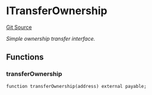 # ITransferOwnership
[Git Source](https://github.com/NaniDAO/accounts/blob/f3bc2185db28d87882552dfc1387b652c8de72eb/src/validators/RecoveryValidator.sol)

*Simple ownership transfer interface.*


## Functions
### transferOwnership


```solidity
function transferOwnership(address) external payable;
```

